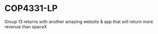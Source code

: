 # COP4331-LP
Group 13 returns with another amazing website &amp; app that will return more revenue than spaceX
